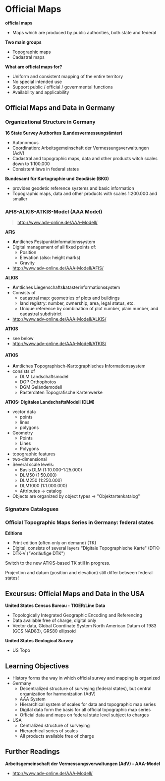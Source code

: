 # Official Maps

**official maps**
- Maps which are produced by public authorities, both state and federal

**Two main groups**
- Topographic maps
- Cadastral maps

**What are official maps for?**
- Uniform and consistent mapping of the entire territory
- No special intended use
- Support public / official / governmental functions
- Availability and applicability


## Official Maps and Data in Germany


### Organizational Structure in Germany

**16 State Survey Authorites (Landesvermessungsämter)**
- Autonomous
- Coordination: Arbeitsgemeinschaft der Vermessungsverwaltungen (AdV)
- Cadastral and topographic maps, data and other products witch scales down to 1:100.000
- Consistent laws in federal states

**Bundesamt für Kartographie und Geodäsie (BKG)**
- provides geodetic reference systems and basic information
- Topographic maps, data and other products with scales 1:200.000 and smaller


### AFIS-ALKIS-ATKIS-Model (AAA Model)

> http://www.adv-online.de/AAA-Modell/

**AFIS**
- **A**mtliches **F**estpunkt**i**nformations**s**ystem
- Digital management of all fixed points of:
  - Position
  - Elevation (also: height marks)
  - Gravity
- http://www.adv-online.de/AAA-Modell/AFIS/

**ALKIS**
- **A**mtliches **L**iegenschafts**k**ataster**i**nformations**s**ystem
- Consists of
  - cadastral map: geometries of plots and buildings
  - land registry: number, ownership, area, legal status, etc.
  - Unique reference by combination of plot number, plain number, and cadastral subdistrict
- http://www.adv-online.de/AAA-Modell/ALKIS/

**ATKIS**
- see below
- http://www.adv-online.de/AAA-Modell/ATKIS/


#### ATKIS

- **A**mtliches **T**opographisch-**K**artographisches **I**nformations**s**ystem
- consists of
  - DLM Landschaftsmodel
  - DOP Orthophotos
  - DGM Geländemodell
  - Rasterdaten Topografische Kartenwerke

**ATKIS: Digitales LandschaftsModell (DLM)**
- vector data
  - points
  - lines
  - polygons
- Geometry
  - Points
  - Lines
  - Polygons
- topographic features
- two-dimensional
- Several scale levels:
  - Basis DLM (1:10.000-1:25.000)
  - DLM50 (1:50.000)
  - DLM250 (1:250.000)
  - DLM1000 (1:1.000.000)
  - Attributes -> catalog
- Objects are organized by object types -> "Objektartenkatalog"


### Signature Catalogues


### Official Topographic Maps Series in Germany: federal states

**Editions**
- Print edition (often only on demand) (TK)
- Digital, consists of several layers "Digitale Topographische Karte" (DTK)
- DTK-V ("Vorläufige DTK")

Switch to the new ATKIS-based TK still in progress.

Projection and datum (position and elevation) still differ between federal states!


## Excursus: Official Maps and Data in the USA

**United States Census Bureau - TIGER/Line Data**
- Topologically Integrated Geographic Encoding and Referencing
- Data available free of charge, digital only
- Vector data, Global Coordinate System North American Datum of 1983 (GCS NAD83), GRS80 ellipsoid

**United States Geological Survey**
- US Topo


## Learning Objectives
- History forms the way in which official survey and mapping is organized
- Germany
  - Decentralized structure of surveying (federal states), but central organization for harmonization (AdV)
  - AAA System
  - Hierarchical system of scales for data and topographic map series
  - Digital data form the basis for all official topographic map series
  - Official data and maps on federal state level subject to charges
- USA
  - Centralized structure of surveying
  - Hierarchical series of scales
  - All products available free of charge


## Further Readings

**Arbeitsgemeinschaft der Vermessungsverwaltungen (AdV) - AAA-Model**
- http://www.adv-online.de/AAA-Modell/
